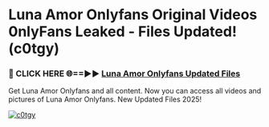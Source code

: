 # Luna Amor Onlyfans Original Videos 0nlyFans Leaked - Files Updated! (c0tgy)

<h3>🔴 CLICK HERE 🌐==►► <a href="https://tinyurl.com/x26r9saj" rel="nofollow">Luna Amor Onlyfans Updated Files</a></h3>

Get Luna Amor Onlyfans and all content. Now you can access all videos and pictures of Luna Amor Onlyfans. New Updated Files 2025!

[![c0tgy](https://i.imgur.com/LkgZPqh.gif)](https://tinyurl.com/x26r9saj)
